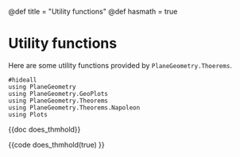 @def title = "Utility functions"
@def hasmath = true

# Utility functions

Here are some utility functions provided by `PlaneGeometry.Thoerems`.

```julia:./load
#hideall
using PlaneGeometry
using PlaneGeometry.GeoPlots
using PlaneGeometry.Theorems
using PlaneGeometry.Theorems.Napoleon
using Plots
```
{{doc does_thmhold}}

{{code does_thmhold(true) }}
